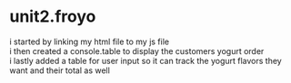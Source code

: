# unit2.froyo
i started by linking my html file to my js file<br>
i then created a console.table to display the customers yogurt order <br>
i lastly added a table for user input so it can track the yogurt flavors they want and their total as well<br>
